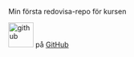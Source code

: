 Min första redovisa-repo för kursen

<img src="img/github.png" alt="github" height="50">
på <a href="https://github.com/Yodawise/design-v.1">GitHub</a>
